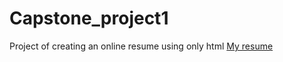 # Capstone_project1
Project of creating an online resume using only html
[My resume](https://marcellinseujip.github.io/Capstone_project1/)
